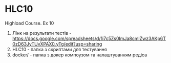 # HLC10
Highload Course. Ex 10

1. Лінк на результати тестів - https://docs.google.com/spreadsheets/d/1i7c5Zs0ImJa8cmlZwz3AKp6T0zD63JyTUvXPAX0_yTg/edit?usp=sharing
2. HLC10 - папка з скриптами для тестування
3. docker/ - папка з докер компоузом та налаштуванням редіса
